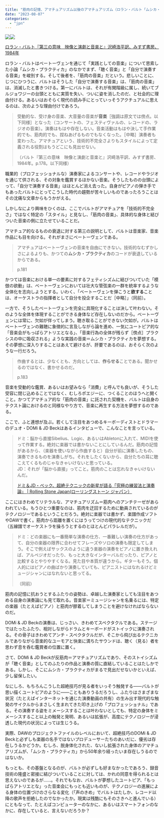 ```yaml
---
title: "筋肉の記憶、アマチュアリズム以後のアマチュアリズム（ロラン・バルト「ムシカ・プラクティカ」を読むメモ）"
date: "2023-08-07"
categories: 
  - "jpn"
---
```


[![](//ws-fe.amazon-adsystem.com/widgets/q?_encoding=UTF8&ASIN=4622004844&Format=_SL250_&ID=AsinImage&MarketPlace=JP&ServiceVersion=20070822&WS=1&tag=imdkm-22&language=ja_JP)](https://www.amazon.co.jp/%E7%AC%AC%E4%B8%89%E3%81%AE%E6%84%8F%E5%91%B3%E2%80%95%E6%98%A0%E5%83%8F%E3%81%A8%E6%BC%94%E5%8A%87%E3%81%A8%E9%9F%B3%E6%A5%BD%E3%81%A8-%E3%83%AD%E3%83%A9%E3%83%B3%E3%83%BB%E3%83%90%E3%83%AB%E3%83%88/dp/4622004844?crid=2AGQMTAGPI4I8&keywords=%E7%AC%AC%E4%B8%89%E3%81%AE%E6%84%8F%E5%91%B3+%E3%83%90%E3%83%AB%E3%83%88&qid=1691417391&sprefix=%E7%AC%AC%E4%B8%89%E3%81%AE%E6%84%8F%E5%91%B3%2Caps%2C172&sr=8-1&linkCode=li3&tag=imdkm-22&linkId=b4ff8a228e331be75cc2b11eb24dbad6&language=ja_JP&ref_=as_li_ss_il)![](https://ir-jp.amazon-adsystem.com/e/ir?t=imdkm-22&language=ja_JP&l=li3&o=9&a=4622004844) 

[ロラン・バルト『第三の意味　映像と演劇と音楽と』沢崎浩平訳、みすず書房、1984年](https://amzn.to/43ZWxp2)

ロラン・バルトはベートーヴェンを通じて「実践としての音楽」について思索した小論「ムシカ・プラクティカ」のなかでまず、「聴く音楽」と「自分で演奏する音楽」を峻別する。そして後者を、「筋肉の音楽」だという。悲しいことに、じつにひつうに、バルトはそうした「自分で演奏する音楽」は、「筋肉の音楽」は、消滅したと書きつける。第一にバルトは、それが有閑階級に属し、続いてブルジョワジーの台頭とともに実質を失い、ついに姿を消したのだ、と社会的に理由付ける。あるいはおそらく現代の読み手にとっていっそうアクチュアルに思えるのは、次のような理由付けであろう。

> 受動的な、受け身の音楽、大音量の音楽が**音楽**［強調は原文では傍点。以下同様］となった（コンサートの、フェスティヴァルの、レコードの、ラジオの音楽）。演奏はもはや存在しない。音楽活動はもはや決して手作業的でも、筋肉的でも、捏ねあげるものでもなくなった。［中略］演奏者も変わった。アマチュアという、技術的不完全さよりもスタイルによって定義される役割はもうどこにも見出せない。
> 
> （バルト『第三の意味　映像と演劇と音楽と』沢崎浩平訳、みすず書房、1984年。p.178。以下同様）

職業的（プロフェッショナルな）演奏家によるコンサートや、レコードやラジオを通じて供される、その対象を鑑賞するほかない音楽。そうしたものの台頭によって、「自分で演奏する音楽」はほとんど消え去った。自身がピアノの弾き手でもあったバルトにとってこうした時代の趨勢が苦々しいものであったろうことはその沈痛な文章からもうかがえる。

しかしなにより興味をひくのは、ここでバルトがアマチュアを「技術的不完全さ」ではなく特定の「スタイル」と見なし、「筋肉の音楽」、具体的な身体と結びついた音楽の側に立たせていることだ。

アマチュア的なるものの衰退に対する第三の説明として、バルトは音楽家、音楽作品にも目を向ける。それがまさにベートーヴェンである。

> アマチュアはベートーヴェンの音楽を自由にできない。技術的なむずかしさによるよりも、かつての**ムシカ・プラクティカ**のコードが衰退しているからである。
> 
> p.181

かつては音楽における単一の要素に対するフェティシズムに結びついていた「模倣の欲動」は、ベートーヴェンにおいては壮大な管弦楽の一群を統率するような全体化を志向しようとする。いわく、「ベートーヴェンを弾こうと**欲する**ことは、オーケストラの指揮者として自分を投企することだ［中略］」（同前）。

一方で、そうしたベートーヴェンを完全に具現化することは決して叶わない。そのような全体を体現することができる身体など存在しないのだから。ベートーヴェンには常に、欠如が伴ってしまう。聴き取ることができない欠如が。バルトはベートーヴェンの難聴に象徴的に言及しながら論を進め、一気にユートピア的な「音楽会がもっぱらアトリエとなる」、「音楽行為の全体が残らず［傍点］プラクシスの中に吸収される」ような実践の音楽＝ムシカ・プラクティカを夢想する。その夢想に深入りすることはあえて避けるが、肝要であるのは、おそらく次のような一行だろう。

> 作曲するとは、少なくとも、方向としては、**作らせる**ことである。聞かせるのではなく、書かせるのだ。
> 
> p.183

音楽を受動的な鑑賞、あるいはお望みなら「消費」と呼んでも良いが、そうした受容に閉じ込めることではなく、むしろポエジーに、つくることのほうへと開くこと。かつてアマチュア的な「筋肉の音楽」に託された契機を、バルトは自身のテクスト論におけるのと同様なやり方で、音楽に再生する方法を夢想するのである。

ここで、ふと連想が及ぶ。若くして注目をあつめるキーボーディストとドラマーのデュオ・DOMi & JD Beckはあるインタビューで、こんなことを言っている。

> ドミ：脳から直接Sibelius、Logic、あるいはAbletonに入れて、MIDIを使って作業する。絶対に楽器では書かないことにしているんだ。筋肉の記憶があるから、（楽器を使いながら作曲すると）自分が前に演奏したもの、演奏できるものを演奏しがち。それをしたくないから、自分たちの耳に聴こえてくるものじゃなきゃいけないと思っている。  
> JD：それが「脳から直接」ってこと。筋肉のことは忘れなきゃいけないんだ。
> 
> [ドミ＆JD・ベック、超絶テクニックの新星が語る「究極の練習法と演奏論」 | Rolling Stone Japan(ローリングストーン ジャパン）](https://rollingstonejapan.com/articles/detail/38855)

ここにはきわめてリテラルな、アマチュアリズム＝筋肉へのアンチテーゼがあらわれている。もうひとつ重要なのは、筋肉を迂回するために動員されているのがテクノロジーであるということだろう。絶対に楽器では書かず、楽譜作成ソフトやDAWで書く。筋肉から距離を置くにはうってつけの現代的なテクニックだ（五線譜でオーケストラを操ろうとするのとほとんどパラレルだが）。

> ドミ：どの楽器にも一番簡単な演奏の仕方、一番難しい演奏の仕方があって、自分の楽器の限界に合わせてフレーズやソロの演奏も限定してしまう。そこで例えばサックスのように違う楽器の演奏をピアノに置き換えれば、アルペジオだったり、もっと大きなインターバルだったり、ピアノと比較するとやりやすくなる。見た目や本質が違うから。ギターもそう。個人的にはピアノの曲ばかり演奏していても、ピアニストにはなれるけどミュージシャンにはなれないと思ってる。
> 
> （同前）

筋肉の記憶に抗おうとするふたりの姿勢は、卓越した演奏家としても注目をあつめる自身の演奏論にも見て取れる。音楽家＝ミュージシャンを名乗るには、特定の楽器（たとえばピアノ）と筋肉が膠着してしまうことを避けなければならないのだ。

DOMi & JD Beckの演奏は、じっさい、きわめてスペクタクルである。ステージではたったふたり、相対しながらドラムとキーボードがストイックに演奏される。その骨子はきわめてアンチ・スペクタクルだが、そこから飛び出るテクニカルでありながら音楽的なユーモアと快楽に満ちたサウンドは、聴く（見る）者を思わず息を呑む鑑賞者の位置に置く。

さて、DOMi & JD Beckが反筋肉＝アマチュアリズムであり、そのストイシズムが「聴く音楽」としてのふたりの作品と演奏の質に直結していることはたしかである。しかし、そこにムシカ・プラクティカがまるで見出だせないかといえば、少し留保したい。

なにしろ、もちろんこうした超絶技巧が見る者をいっそう触発する――バルトが思い描くユートピアのように――こともありうるだろうし、ふたりはさまざまな状況（たとえばインターネットを通じた演奏動画の共有）の生み出す現代的な触発のサイクルからまさしく生まれてきた叩き上げの「プロフェッショナル」である。その演奏する姿をミメーシスすることは叶わないとしても、特定の身体をミメーシスすること以上の触発と発明、あるいは拡張が、高度にテクノロジーが浸透した現代の状況によっては生じうる。

実際、DAWのプロジェクトファイルのレベルにおいて、超絶技巧のDOMi & JD Beckと必ずしも楽器の名手ではないプロデューサーたちのあいだに、優劣は存在しうるかどうか。むしろ、脱身体化された、ないし拡張された身体のアマチュアリズムが、「ムシカ・プラクティカ」から50年余り経ったいま存在しうるのではないか。

もっとも、その基盤となるのが、バルトが必ずしも好まなかったであろう、録音技術の隆盛と密接に結びついていることに対しては、かれの同意を得られるとは思えないのであるが……。それでもなお、バルトが夢想したユートピア、「もっぱらアトリエとな」った音楽会にもっとも近いものが、テクノロジーの進展による身体の位置づけのさらなる変化（「声のきめ」でバルトはたしか、レコード以降の歌声を拒絶したのでなかったか。現実は残酷にもそのさきへと進んでいる）にともなって、たとえばコンピューターのなかに、あるいはスマートフォンのなかに、存在していると、言えないだろうか？
